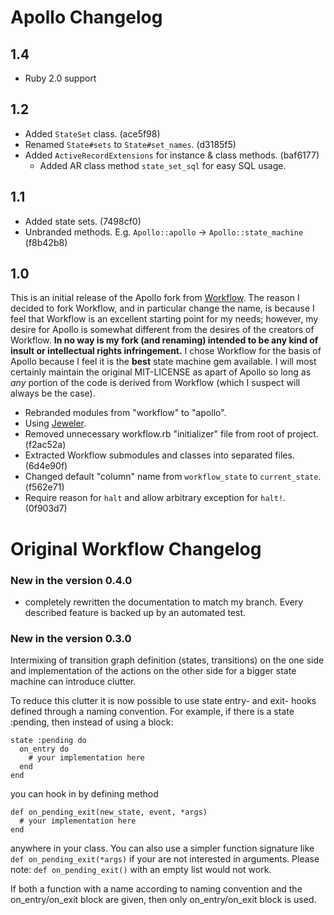 Apollo Changelog
================

## 1.4

* Ruby 2.0 support

## 1.2

* Added `StateSet` class. (ace5f98)
* Renamed `State#sets` to `State#set_names`. (d3185f5)
* Added `ActiveRecordExtensions` for instance & class methods. (baf6177)
  * Added AR class method `state_set_sql` for easy SQL usage.

## 1.1

* Added state sets. (7498cf0)
* Unbranded methods. E.g. `Apollo::apollo` -> `Apollo::state_machine` (f8b42b8)

## 1.0

This is an initial release of the Apollo fork from [Workflow](http://github.com/geekq/workflow).  The reason I decided to fork Workflow, and in particular change the name, is because I feel that Workflow is an excellent starting point for my needs; however, my desire for Apollo is somewhat different from the desires of the creators of Workflow.  **In no way is my fork (and renaming) intended to be any kind of insult or intellectual rights infringement.**  I chose Workflow for the basis of Apollo because I feel it is the **best** state machine gem available.  I will most certainly maintain the original MIT-LICENSE as apart of Apollo so long as *any* portion of the code is derived from Workflow (which I suspect will always be the case).

* Rebranded modules from "workflow" to "apollo".
* Using [Jeweler](http://github.com/technicalpickles/jeweler).
* Removed unnecessary workflow.rb "initializer" file from root of project. (f2ac52a)
* Extracted Workflow submodules and classes into separated files. (6d4e90f)
* Changed default "column" name from `workflow_state` to `current_state`. (f562e71)
* Require reason for `halt` and allow arbitrary exception for `halt!`. (0f903d7)

Original Workflow Changelog
===========================

### New in the version 0.4.0

* completely rewritten the documentation to match my branch. Every
  described feature is backed up by an automated test.

### New in the version 0.3.0

Intermixing of transition graph definition (states, transitions)
on the one side and implementation of the actions on the other side
for a bigger state machine can introduce clutter.

To reduce this clutter it is now possible to use state entry- and 
exit- hooks defined through a naming convention. For example, if there
is a state :pending, then instead of using a
block:

    state :pending do
      on_entry do
        # your implementation here
      end
    end

you can hook in by defining method 

    def on_pending_exit(new_state, event, *args)
      # your implementation here
    end

anywhere in your class. You can also use a simpler function signature
like `def on_pending_exit(*args)` if your are not interested in
arguments.  Please note: `def on_pending_exit()` with an empty list
would not work.

If both a function with a name according to naming convention and the 
on_entry/on_exit block are given, then only on_entry/on_exit block is used.
